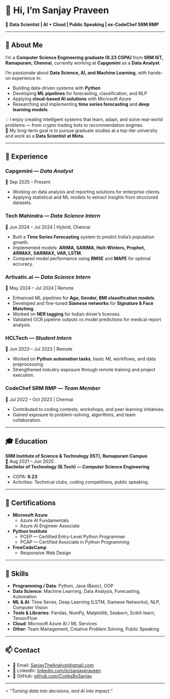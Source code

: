 # 👋 Hi, I’m Sanjay Praveen  

🚀 **Data Scientist | AI + Cloud | Public Speaking | ex-CodeChef SRM RMP**  

---

## 🌟 About Me  

I’m a **Computer Science Engineering graduate (9.23 CGPA)** from **SRM IST, Ramapuram, Chennai**, currently working at **Capgemini** as a **Data Analyst**.  

I’m passionate about **Data Science, AI, and Machine Learning**, with hands-on experience in:  

- Building data-driven systems with **Python**  
- Developing **ML pipelines** for forecasting, classification, and NLP  
- Applying **cloud-based AI solutions** with Microsoft Azure  
- Researching and implementing **time series forecasting** and **deep learning models**  

💡 I enjoy creating intelligent systems that learn, adapt, and solve real-world problems — from crypto trading bots to recommendation engines.  
🎯 My long-term goal is to pursue graduate studies at a top-tier university and work as a **Data Scientist at Meta**.  

---

## 💼 Experience  

### **Capgemini** — *Data Analyst*  
📅 Sep 2025 – Present  
- Working on data analysis and reporting solutions for enterprise clients.  
- Applying statistical and ML models to extract insights from structured datasets.  

### **Tech Mahindra** — *Data Science Intern*  
📅 Jun 2024 – Jul 2024 | Hybrid, Chennai  
- Built a **Time Series Forecasting** system to predict India’s population growth.  
- Implemented models: **ARIMA, SARIMA, Holt-Winters, Prophet, ARIMAX, SARIMAX, VAR, LSTM**.  
- Compared model performance using **RMSE** and **MAPE** for optimal accuracy.  

### **Artivatic.ai** — *Data Science Intern*  
📅 May 2024 – Jul 2024 | Remote  
- Enhanced ML pipelines for **Age, Gender, BMI classification models**.  
- Developed and fine-tuned **Siamese networks** for **Signature & Face Matching**.  
- Worked on **NER tagging** for Indian driver’s licenses.  
- Validated OCR pipeline outputs vs model predictions for medical report analysis.  

### **HCLTech** — *Student Intern*  
📅 Jun 2023 – Jul 2023 | Remote  
- Worked on **Python automation tasks**, basic ML workflows, and data preprocessing.  
- Strengthened industry exposure through remote training and project execution.  

### **CodeChef SRM RMP** — *Team Member*  
📅 Jul 2022 – Oct 2023 | Chennai  
- Contributed to coding contests, workshops, and peer learning initiatives.  
- Gained exposure to problem-solving, algorithms, and team collaboration.  

---

## 🎓 Education  

**SRM Institute of Science & Technology (IST), Ramapuram Campus**  
📅 Aug 2021 – Jun 2025  
**Bachelor of Technology (B.Tech) — Computer Science Engineering**  
- CGPA: **9.23**  
- Activities: Technical clubs, coding competitions, public speaking.  

---

## 🏅 Certifications  

- **Microsoft Azure**  
  - Azure AI Fundamentals  
  - Azure AI Engineer Associate  
- **Python Institute**  
  - PCEP — Certified Entry-Level Python Programmer  
  - PCAP — Certified Associate in Python Programming  
- **FreeCodeCamp**  
  - Responsive Web Design  

---

## 🔑 Skills  

- **Programming / Data**: Python, Java (Basic), OOP  
- **Data Science**: Machine Learning, Data Analysis, Forecasting, Automation  
- **ML & AI**: Time Series, Deep Learning (LSTM, Siamese Networks), NLP, Computer Vision  
- **Tools & Libraries**: Pandas, NumPy, Matplotlib, Seaborn, Scikit-learn, TensorFlow  
- **Cloud**: Microsoft Azure AI / ML Services  
- **Other**: Team Management, Creative Problem Solving, Public Speaking  

---

## 📫 Contact  

- 📧 Email: [SanjayTheAnalyst@gmail.com](mailto:SanjayTheAnalyst@gmail.com)  
- 💼 LinkedIn: [linkedin.com/in/sanjaypraveen](https://www.linkedin.com/in/sanjaypraveen/)  
- 🐙 GitHub: [github.com/CodesBySanjay](https://github.com/CodesBySanjay)  

---

⭐ *“Turning data into decisions, and AI into impact.”*  
